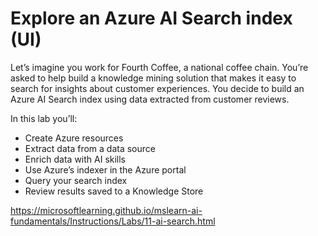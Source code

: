 # Explore an Azure AI Search index (UI)

Let’s imagine you work for Fourth Coffee, a national coffee chain. You’re asked to help build a knowledge mining solution that makes it easy to search for insights about customer experiences. You decide to build an Azure AI Search index using data extracted from customer reviews.

In this lab you’ll:

* Create Azure resources
* Extract data from a data source
* Enrich data with AI skills
* Use Azure’s indexer in the Azure portal
* Query your search index
* Review results saved to a Knowledge Store

https://microsoftlearning.github.io/mslearn-ai-fundamentals/Instructions/Labs/11-ai-search.html

